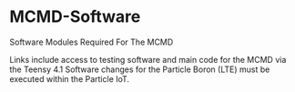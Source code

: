 # MCMD-Software
Software Modules Required For The MCMD

Links include access to testing software and main code for the MCMD via the Teensy 4.1
Software changes for the Particle Boron (LTE) must be executed within the Particle IoT. 
